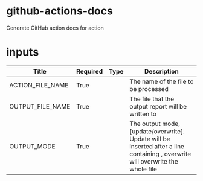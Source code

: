 
# github-actions-docs

Generate GitHub action docs for action

# inputs

| Title | Required | Type | Description |
|-----|-----|-----|-----|
| ACTION_FILE_NAME | True |  |The name of the file to be processed |
| OUTPUT_FILE_NAME | True |  |The file that the output report will be written to |
| OUTPUT_MODE | True |  |The output mode, [update/overwrite]. Update will be inserted after a line containing <!-- INSERT_ACTION_DOCS -->, overwrite will overwrite the whole file |
